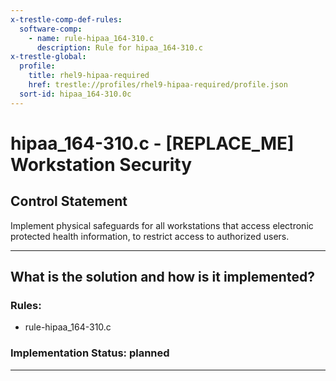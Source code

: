 ```yaml
---
x-trestle-comp-def-rules:
  software-comp:
    - name: rule-hipaa_164-310.c
      description: Rule for hipaa_164-310.c
x-trestle-global:
  profile:
    title: rhel9-hipaa-required
    href: trestle://profiles/rhel9-hipaa-required/profile.json
  sort-id: hipaa_164-310.0c
---
```


# hipaa_164-310.c - \[REPLACE_ME\] Workstation Security

## Control Statement

Implement physical safeguards for all workstations that access electronic protected health information,
to restrict access to authorized users.

______________________________________________________________________

## What is the solution and how is it implemented?

<!-- For implementation status enter one of: implemented, partial, planned, alternative, not-applicable -->

<!-- Note that the list of rules under ### Rules: is read-only and changes will not be captured after assembly to JSON -->

<!-- Add control implementation description here for control: hipaa_164-310.c -->

### Rules:

  - rule-hipaa_164-310.c

### Implementation Status: planned

______________________________________________________________________
